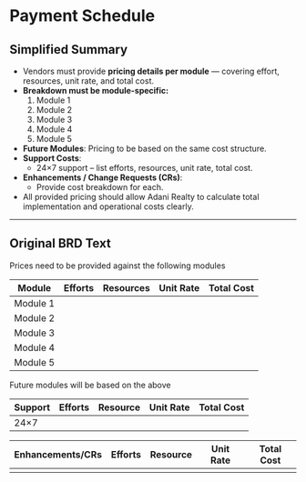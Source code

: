 # Payment Schedule

## Simplified Summary
- Vendors must provide **pricing details per module** — covering effort, resources, unit rate, and total cost.
- **Breakdown must be module-specific:**
  1. Module 1  
  2. Module 2  
  3. Module 3  
  4. Module 4  
  5. Module 5  
- **Future Modules**: Pricing to be based on the same cost structure.
- **Support Costs**:
  - 24×7 support – list efforts, resources, unit rate, total cost.
- **Enhancements / Change Requests (CRs)**:
  - Provide cost breakdown for each.
- All provided pricing should allow Adani Realty to calculate total implementation and operational costs clearly.

---

## Original BRD Text
Prices need to be provided against the following modules

| Module   | Efforts | Resources | Unit Rate | Total Cost |
|----------|---------|-----------|-----------|------------|
| Module 1 |         |           |           |            |
| Module 2 |         |           |           |            |
| Module 3 |         |           |           |            |
| Module 4 |         |           |           |            |
| Module 5 |         |           |           |            |

Future modules will be based on the above

| Support | Efforts | Resource | Unit Rate | Total Cost |
|---------|---------|----------|-----------|------------|
| 24×7    |         |          |           |            |

| Enhancements/CRs | Efforts | Resource | Unit Rate | Total Cost |
|------------------|---------|----------|-----------|------------|
|                  |         |          |           |            |
